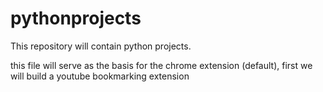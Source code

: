 # pythonprojects

This repository will contain python projects. 


this file will serve as the basis for the chrome extension (default), first we will build a youtube bookmarking extension


